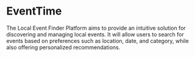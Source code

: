 # EventTime
The Local Event Finder Platform aims to provide an intuitive solution for discovering and managing local events. It will allow users to search for events based on preferences such as location, date, and category, while also offering personalized recommendations.
